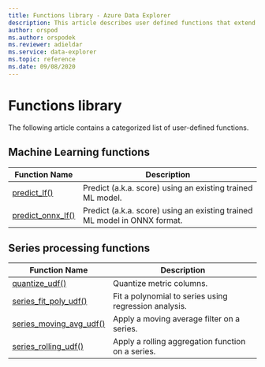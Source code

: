 ```yaml
---
title: Functions library - Azure Data Explorer
description: This article describes user defined functions that extend Azure Data Explorer capabilities.
author: orspod
ms.author: orspodek
ms.reviewer: adieldar
ms.service: data-explorer
ms.topic: reference
ms.date: 09/08/2020
---
```

# Functions library

The following article contains a categorized list of user-defined functions.

## Machine Learning functions

|Function Name     |Description                                          |
|-------------------------|--------------------------------------------------------|
|[predict_lf()](predict-lf.md)|Predict (a.k.a. score) using an existing trained ML model. |
|[predict_onnx_lf()](predict-onnx-lf.md)|Predict (a.k.a. score) using an existing trained ML model in ONNX format. |

## Series processing functions

|Function Name     |Description                                          |
|-------------------------|--------------------------------------------------------|
|[quantize_udf()](quantize-udf.md)|Quantize metric columns. |
|[series_fit_poly_udf()](series-fit-poly-udf.md)|Fit a polynomial to series using regression analysis. |
|[series_moving_avg_udf()](series-moving-avg-udf.md)|Apply a moving average filter on a series. |
|[series_rolling_udf()](series-rolling-udf.md)|Apply a rolling aggregation function on a series. |
